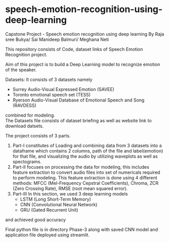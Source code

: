 # speech-emotion-recognition-using-deep-learning
Capstone Project - Speech emotion recognition using deep learning 
By
Raja sree Bukya/
Sai Manideep Balmuri/
Meghana Neti

This repository consists of Code, dataset links of Speech Emotion Recognition project.  

Aim of this project is to build a Deep Learning model to recognize emotion of the speaker.  
  
Datasets:
It consists of 3 datasets namely
- Surrey Audio-Visual Expressed Emotion (SAVEE)
- Toronto emotional speech set (TESS)
- Ryerson Audio-Visual Database of Emotional Speech and Song (RAVDESS)
  
combined for modeling.<br>The Datasets file consists of dataset briefing as well as website link to download datsets.
  
The project consists of 3 parts.  
1. Part-I constitutes of Loading and combining data from 3 datasets into a dataframe which contains 2 columns, path of the file and label(emotion) for that file, and visualizing the audio by utilizing waveplots as well as spectograms.
2. Part-II focuses on processing the data for modeling, this includes feature extraction to convert audio files into set of numericals required to perform modeling.
   This feature extraction is done using 4 different methods: MFCC (Mel-Frequency Cepstral Coefficients), Chroma, ZCR (Zero Crossing Rate), RMSE (root mean squared error).
3. Part-III In this section, we used 3 deep learning models
   - LSTM (Long Short-Term Memory)
   - CNN (Convolutional Neural Network)
   - GRU (Gated Recurrent Unit)  

and achieved good accuracy
  
Final python file is in directory Phase-3 along with saved CNN model and application file deployed using streamlit.


